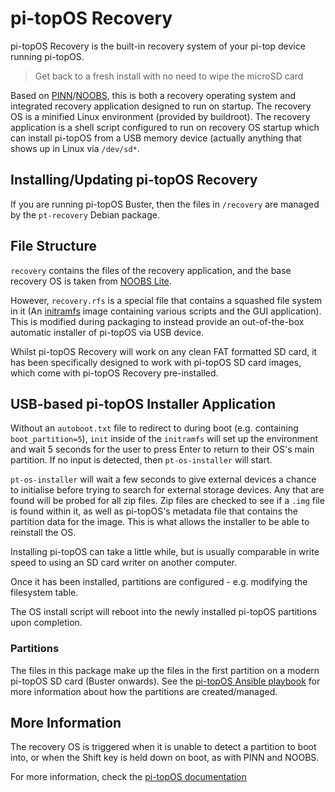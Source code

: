 # pi-topOS Recovery

pi-topOS Recovery is the built-in recovery system of your pi-top device running pi-topOS.

> Get back to a fresh install with no need to wipe the microSD card

<!-- GOAL: Get back to a fresh install with no need to wipe the microSD card, download images, or use another computer -->

Based on [PINN](https://github.com/procount/pinn)/[NOOBS](https://github.com/raspberrypi/noobs), this is both a recovery operating system and integrated recovery application designed to run on startup. The recovery OS is a minified Linux environment (provided by buildroot). The recovery application is a shell script configured to run on recovery OS startup which can install pi-topOS from a USB memory device (actually anything that shows up in Linux via `/dev/sd*`.

## Installing/Updating pi-topOS Recovery
If you are running pi-topOS Buster, then the files in `/recovery` are managed by the `pt-recovery` Debian package.

## File Structure
`recovery` contains the files of the recovery application, and the base recovery OS is taken from [NOOBS Lite](https://downloads.raspberrypi.org/NOOBS_lite/images/).

However, `recovery.rfs` is a special file that contains a squashed file system in it (An [initramfs](https://wiki.debian.org/initramfs) image containing various scripts and the GUI application). This is modified during packaging to instead provide an out-of-the-box automatic installer of pi-topOS via USB device.

Whilst pi-topOS Recovery will work on any clean FAT formatted SD card, it has been specifically designed to work with pi-topOS SD card images, which come with pi-topOS Recovery pre-installed.

## USB-based pi-topOS Installer Application

Without an `autoboot.txt` file to redirect to during boot (e.g. containing `boot_partition=5`), `init` inside of the `initramfs` will set up the environment and wait 5 seconds for the user to press Enter to return to their OS's main partition. If no input is detected, then `pt-os-installer` will start.

`pt-os-installer` will wait a few seconds to give external devices a chance to initialise before trying to search for external storage devices. Any that are found will be probed for all zip files. Zip files are checked to see if a `.img` file is found within it, as well as pi-topOS's metadata file that contains the partition data for the image. This is what allows the installer to be able to reinstall the OS.

Installing pi-topOS can take a little while, but is usually comparable in write speed to using an SD card writer on another computer.

Once it has been installed, partitions are configured - e.g. modifying the filesystem table.

The OS install script will reboot into the newly installed pi-topOS partitions upon completion.

### Partitions

The files in this package make up the files in the first partition on a modern pi-topOS SD card (Buster onwards). See the [pi-topOS Ansible playbook](https://github.com/pi-top/pi-topOS-ansible-playbook) for more information about how the partitions are created/managed.


## More Information

The recovery OS is triggered when it is unable to detect a partition to boot into, or when the Shift key is held down on boot, as with PINN and NOOBS.

For more information, check the [pi-topOS documentation](https://pi-top.github.io/docs/)
